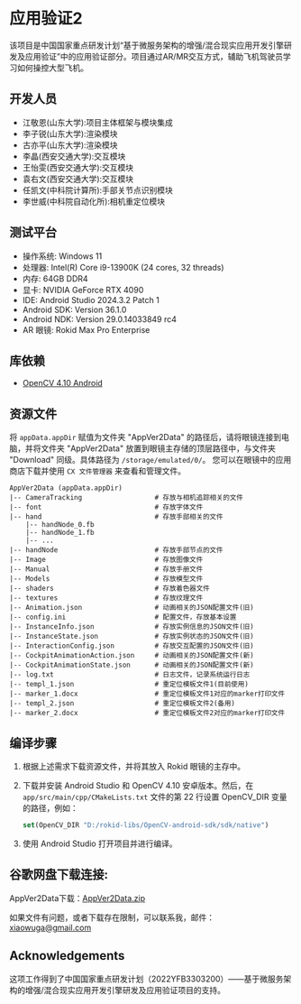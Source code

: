 # 应用验证2
该项目是中国国家重点研发计划“基于微服务架构的增强/混合现实应用开发引擎研发及应用验证”中的应用验证部分。项目通过AR/MR交互方式，辅助飞机驾驶员学习如何操控大型飞机。

## 开发人员

- 江敬恩(山东大学):项目主体框架与模块集成
- 李子锐(山东大学):渲染模块
- 古亦平(山东大学):渲染模块
- 李晶(西安交通大学):交互模块
- 王怡雯(西安交通大学):交互模块
- 袁右文(西安交通大学):交互模块
- 任凯文(中科院计算所):手部关节点识别模块
- 李世威(中科院自动化所):相机重定位模块

## 测试平台
- 操作系统: Windows 11
- 处理器: Intel(R) Core i9-13900K (24 cores, 32 threads)
- 内存: 64GB DDR4
- 显卡: NVIDIA GeForce RTX 4090
- IDE: Android Studio 2024.3.2 Patch 1
- Android SDK: Version 36.1.0
- Android NDK: Version 29.0.14033849 rc4
- AR 眼镜: Rokid Max Pro Enterprise

## 库依赖
- [OpenCV 4.10 Android](https://github.com/opencv/opencv/releases/download/4.10.0/opencv-4.10.0-android-sdk.zip)

## 资源文件

将 `appData.appDir` 赋值为文件夹 "AppVer2Data" 的路径后，请将眼镜连接到电脑，并将文件夹 "AppVer2Data" 放置到眼镜主存储的顶层路径中，与文件夹 "Download" 同级。具体路径为 `/storage/emulated/0/`。
您可以在眼镜中的应用商店下载并使用 `CX 文件管理器` 来查看和管理文件。

```
AppVer2Data (appData.appDir)
|-- CameraTracking                  # 存放与相机追踪相关的文件
|-- font                            # 存放字体文件
|-- hand                            # 存放手部相关的文件
    |-- handNode_0.fb
    |-- handNode_1.fb
    |-- ...
|-- handNode                        # 存放手部节点的文件
|-- Image                           # 存放图像文件
|-- Manual                          # 存放手册文件
|-- Models                          # 存放模型文件
|-- shaders                         # 存放着色器文件
|-- textures                        # 存放纹理文件
|-- Animation.json                  # 动画相关的JSON配置文件(旧)
|-- config.ini                      # 配置文件，存放基本设置
|-- InstanceInfo.json               # 存放实例信息的JSON文件(旧)
|-- InstanceState.json              # 存放实例状态的JSON文件(旧)
|-- InteractionConfig.json          # 存放交互配置的JSON文件(旧)
|-- CockpitAnimationAction.json     # 动画相关的JSON配置文件(新)
|-- CockpitAnimationState.json      # 动画相关的JSON配置文件(新)
|-- log.txt                         # 日志文件，记录系统运行日志
|-- templ_1.json                    # 重定位模板文件1(目前使用)
|-- marker_1.docx                   # 重定位模板文件1对应的marker打印文件
|-- templ_2.json                    # 重定位模板文件2(备用)
|-- marker_2.docx                   # 重定位模板文件2对应的marker打印文件
```
## 编译步骤

1. 根据上述需求下载资源文件，并将其放入 Rokid 眼镜的主存中。
2. 下载并安装 Android Studio 和 OpenCV 4.10 安卓版本。然后，在 `app/src/main/cpp/CMakeLists.txt` 文件的第 22 行设置 OpenCV\_DIR 变量的路径，例如：

   ```cmake
   set(OpenCV_DIR "D:/rokid-libs/OpenCV-android-sdk/sdk/native")
   ```
3. 使用 Android Studio 打开项目并进行编译。


## 谷歌网盘下载连接:
AppVer2Data下载：[AppVer2Data.zip](https://drive.google.com/uc?export=download&id=1vk_Bwio-3JN8-eiqQd9wS8amkkf2D3hy)

如果文件有问题，或者下载存在限制，可以联系我，邮件：<xiaowuga@gmail.com>

## Acknowledgements
这项工作得到了中国国家重点研发计划（2022YFB3303200）——基于微服务架构的增强/混合现实应用开发引擎研发及应用验证项目的支持。
